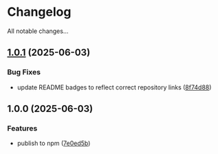 # Changelog

All notable changes...

## [1.0.1](https://github.com/Xavier4492/repo2prompt/compare/v1.0.0...v1.0.1) (2025-06-03)

### Bug Fixes

* update README badges to reflect correct repository links ([8f74d88](https://github.com/Xavier4492/repo2prompt/commit/8f74d884fd29e8c3934c38eedf1b9d3f0f62928e))

## 1.0.0 (2025-06-03)

### Features

* publish to npm ([7e0ed5b](https://github.com/Xavier4492/repo2prompt/commit/7e0ed5b3864789d958695f2c9ab1881d66706c96))
